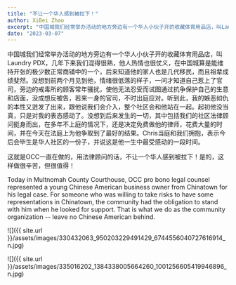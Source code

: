 ```yaml
---
title: "不让一个华人感到被拉下！"
author: XiBei Zhao
excerpt: "中国城我们经常举办活动的地方旁边有一个华人小伙子开的收藏体育用品店，叫Laundry PDX，几年下来我们混得很熟，他人热情也很仗义，在中国城算是能维持开张的极少数正常商铺中的一个，后来知道他的家人也是几代移民，而且祖辈成绩斐然。没想到前两个月见到他，情绪很低落的样子，一问才知道自己惹上了官司，旁边的戒毒所的顾客常年骚扰，使他无法忍受而试图通过抗争保护自己的生意和店面，没成想反被告，若来一身的官司，不时出庭应对。听到此，我的嫉恶如仇的本性又迸发了出来，"
date: "2023-03-07"
---
```


中国城我们经常举办活动的地方旁边有一个华人小伙子开的收藏体育用品店，叫Laundry PDX，几年下来我们混得很熟，他人热情也很仗义，在中国城算是能维持开张的极少数正常商铺中的一个，后来知道他的家人也是几代移民，而且祖辈成绩斐然。没想到前两个月见到他，情绪很低落的样子，一问才知道自己惹上了官司，旁边的戒毒所的顾客常年骚扰，使他无法忍受而试图通过抗争保护自己的生意和店面，没成想反被告，若来一身的官司，不时出庭应对。听到此，我的嫉恶如仇的本性又迸发了出来，跟他说我们会介入，整个社区会和他站在一起。起初他没当真，只是对我的表态感动了。没想到后来发生的一切，其中包括我们的社区法律顾问挺身而出，在多年不上庭的情况下，还是决定免费做他的律师，花费大量的时间，并在今天在法庭上为他争取到了最好的结果。Chris当庭和我们拥抱，表示今后会毕生是华人社区的一份子，并说这是他一生中最受感动的一段时间。

这就是OCC一直在做的，用法律顾问的话，不让一个华人感到被拉下！是的，这样做很辛苦，但很值得！

Today in Multnomah County Courthouse, OCC pro bono legal counsel represented a young Chinese American business owner from Chinatown for his legal case. For someone who was willing to take risks to have some representations in Chinatown, the community had the obligation to stand with him when he looked for support. That is what we do as the community organization -- leave no Chinese American behind.

![]({{ site.url }}/assets/images/330432063_950203229491429_6744556040727616914_n.jpg)

![]({{ site.url }}/assets/images/335016202_1384338005664260_1001256605419946896_n.jpg)
